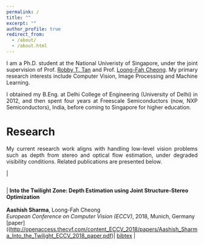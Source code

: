 ```yaml
---
permalink: /
title: ""
excerpt: ""
author_profile: true
redirect_from: 
  - /about/
  - /about.html
---
```


<p style='text-align: justify;'> I am a Ph.D. student at the National Univeristy of Singapore, under the joint supervision of Prof. <a href="http://tanrobby.github.io/">Robby T. Tan</a> and Prof. <a href="https://www.ece.nus.edu.sg/stfpage/eleclf/">Loong-Fah Cheong</a>. My primary research interests include Computer Vision, Image Processing and Machine Learning.  </p>

<p style='text-align: justify;'> I obtained my B.Eng. at Delhi College of Engineering (University of Delhi) in 2012, and then spent four years at Freescale Semiconductors (now, NXP Semiconductors), India, before coming to Singapore for higher education. </p>



Research
======
<p style='text-align: justify;'> My current research work aligns with handling low-level vision problems such as depth from stereo and optical flow estimation, under degraded visibility conditions. Related publications are presented below. </p>

| <figure style="width: 120px"> <img src="https://github.com/aasharma90/aasharma90_old.github.io/tree/master/pics/eccv18_pic_before.png" alt=""> </figure> | **Into the Twilight Zone: Depth Estimation using Joint Structure-Stereo Optimization**<br/><br/><strong>Aashish Sharma</strong>, Loong-Fah Cheong <br/><em>European Conference on Computer Vision (ECCV)</em>, 2018, Munich, Germany<br/>[paper]((http://openaccess.thecvf.com/content_ECCV_2018/papers/Aashish_Sharma_Into_the_Twilight_ECCV_2018_paper.pdf)| [bibtex](docs/ECCV2018_Paper_Bibtex.txt) |






